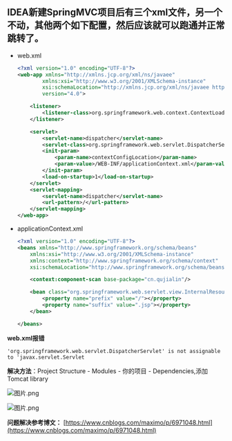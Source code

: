 ## IDEA新建SpringMVC项目后有三个xml文件，另一个不动，其他两个如下配置，然后应该就可以跑通并正常跳转了。

- web.xml

    ```xml
    <?xml version="1.0" encoding="UTF-8"?>
    <web-app xmlns="http://xmlns.jcp.org/xml/ns/javaee"
            xmlns:xsi="http://www.w3.org/2001/XMLSchema-instance"
            xsi:schemaLocation="http://xmlns.jcp.org/xml/ns/javaee http://xmlns.jcp.org/xml/ns/javaee/web-app_4_0.xsd"
            version="4.0">

        <listener>
            <listener-class>org.springframework.web.context.ContextLoaderListener</listener-class>
        </listener>

        <servlet>
            <servlet-name>dispatcher</servlet-name>
            <servlet-class>org.springframework.web.servlet.DispatcherServlet</servlet-class>
            <init-param>
                <param-name>contextConfigLocation</param-name>
                <param-value>/WEB-INF/applicationContext.xml</param-value>
            </init-param>
            <load-on-startup>1</load-on-startup>
        </servlet>
        <servlet-mapping>
            <servlet-name>dispatcher</servlet-name>
            <url-pattern>/</url-pattern>
        </servlet-mapping>
    </web-app>
    ```

- applicationContext.xml

    ```xml
    <?xml version="1.0" encoding="UTF-8"?>
    <beans xmlns="http://www.springframework.org/schema/beans"
        xmlns:xsi="http://www.w3.org/2001/XMLSchema-instance"
        xmlns:context="http://www.springframework.org/schema/context"
        xsi:schemaLocation="http://www.springframework.org/schema/beans http://www.springframework.org/schema/beans/spring-beans.xsd http://www.springframework.org/schema/context http://www.springframework.org/schema/context/spring-context.xsd">

        <context:component-scan base-package="cn.qujialin"/>

        <bean class="org.springframework.web.servlet.view.InternalResourceViewResolver">
            <property name="prefix" value="/"></property>
            <property name="suffix" value=".jsp"></property>
        </bean>

    </beans>
    ```

**web.xml报错**

`'org.springframework.web.servlet.DispatcherServlet' is not assignable to 'javax.servlet.Servlet`

**解决方法**：Project Structure - Modules - 你的项目  - Dependencies,添加Tomcat library

![图片.png](https://i.loli.net/2020/01/08/TAaHgdupUnzjNMO.png)

![图片.png](https://i.loli.net/2020/01/08/NTtcAZsYOPKpwJD.png)

**问题解决参考博文：** [https://www.cnblogs.com/maximo/p/6971048.html](https://www.cnblogs.com/maximo/p/6971048.html)